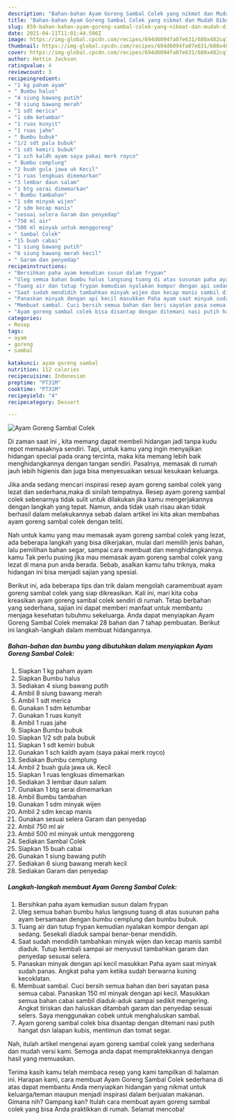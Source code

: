 ```yaml
---
description: "Bahan-bahan Ayam Goreng Sambal Colek yang nikmat dan Mudah Dibuat"
title: "Bahan-bahan Ayam Goreng Sambal Colek yang nikmat dan Mudah Dibuat"
slug: 859-bahan-bahan-ayam-goreng-sambal-colek-yang-nikmat-dan-mudah-dibuat
date: 2021-04-11T11:01:44.596Z
image: https://img-global.cpcdn.com/recipes/694d6094fa07e631/680x482cq70/ayam-goreng-sambal-colek-foto-resep-utama.jpg
thumbnail: https://img-global.cpcdn.com/recipes/694d6094fa07e631/680x482cq70/ayam-goreng-sambal-colek-foto-resep-utama.jpg
cover: https://img-global.cpcdn.com/recipes/694d6094fa07e631/680x482cq70/ayam-goreng-sambal-colek-foto-resep-utama.jpg
author: Hettie Jackson
ratingvalue: 4
reviewcount: 3
recipeingredient:
- "1 kg paham ayam"
- " Bumbu halus"
- "4 siung bawang putih"
- "8 siung bawang merah"
- "1 sdt merica"
- "1 sdm ketumbar"
- "1 ruas kunyit"
- "1 ruas jahe"
- " Bumbu bubuk"
- "1/2 sdt pala bubuk"
- "1 sdt kemiri bubuk"
- "1 sch kaldh ayam saya pakai merk royco"
- " Bumbu cemplung"
- "2 buah gula jawa uk Kecil"
- "1 ruas lengkuas dimemarkan"
- "3 lembar daun salam"
- "1 btg serai dimemarkan"
- " Bumbu tambahan"
- "1 sdm minyak wijen"
- "2 sdm kecap manis"
- "sesuai selera Garam dan penyedap"
- "750 ml air"
- "500 ml minyak untuk menggoreng"
- " Sambal Colek"
- "15 buah cabai"
- "1 siung bawang putih"
- "6 siung bawang merah kecil"
- " Garam dan penyedap"
recipeinstructions:
- "Bersihkan paha ayam kemudian susun dalam frypan"
- "Uleg semua bahan bumbu halus langsung tuang di atas susunan paha ayam bersamaan dengan bumbu cemplung dan bumbu bubuk."
- "Tuang air dan tutup frypan kemudian nyalakan kompor dengan api sedang. Sesekali diaduk sampai benar-benar mendidih."
- "Saat sudah mendidih tambahkan minyak wijen dan kecap manis sambil diaduk. Tutup kembali sampai air menyusut tambahkan garam dan penyedap sesusai selera."
- "Panaskan minyak dengan api kecil masukkan Paha ayam saat minyak sudah panas. Angkat paha yam ketika sudah berwarna kuning kecoklatan."
- "Membuat sambal. Cuci bersih semua bahan dan beri sayatan pasa semua cabai. Panaskan 150 ml minyak dengan api kecil. Masukkan semua bahan cabai sambil diaduk-aduk sampai sedikit mengering. Angkat tiriskan dan haluskan ditambah garam dan penyedap sesuai selers. Saya menggunakan cobek untuk menghaluskan sambal."
- "Ayam goreng sambal colek bisa disantap dengan ditemani nasi putih hangat dsn lalapan kubis, mentimun dan tomat segar."
categories:
- Resep
tags:
- ayam
- goreng
- sambal

katakunci: ayam goreng sambal 
nutrition: 112 calories
recipecuisine: Indonesian
preptime: "PT31M"
cooktime: "PT31M"
recipeyield: "4"
recipecategory: Dessert

---
```



![Ayam Goreng Sambal Colek](https://img-global.cpcdn.com/recipes/694d6094fa07e631/680x482cq70/ayam-goreng-sambal-colek-foto-resep-utama.jpg)

Di zaman  saat ini , kita memang dapat membeli hidangan jadi tanpa kudu repot memasaknya sendiri. Tapi, untuk kamu yang ingin menyajikan hidangan special pada orang tercinta, maka kita memang lebih baik menghidangkannya dengan tangan sendiri. Pasalnya, memasak di rumah jauh lebih higienis dan juga bisa menyesuaikan sesuai kesukaan keluarga.

Jika anda sedang mencari inspirasi resep ayam goreng sambal colek yang lezat dan sederhana,maka di sinilah tempatnya. Resep ayam goreng sambal colek  sebenarnya tidak sulit untuk dilakukan jika kamu mengerjakannya dengan langkah yang tepat. Namun, anda tidak usah risau akan tidak berhasil dalam melakukannya 
sebab dalam artikel ini kita akan membahas ayam goreng sambal colek dengan teliti.  



Nah untuk kamu yang mau memasak ayam goreng sambal colek yang lezat, ada beberapa langkah yang bisa dikerjakan, mulai dari memilih jenis bahan, lalu pemilihan bahan segar, sampai cara membuat dan menghidangkannya. kamu Tak perlu pusing jika mau memasak ayam goreng sambal colek yang lezat di mana pun anda berada. Sebab, asalkan kamu  tahu triknya, maka hidangan ini bisa menjadi sajian yang spesial.

Berikut ini, ada beberapa tips dan trik dalam mengolah caramembuat ayam goreng sambal colek yang siap dikreasikan. Kali ini, mari kita coba kreasikan ayam goreng sambal colek sendiri di rumah. Tetap berbahan yang sederhana, sajian ini dapat memberi manfaat untuk membantu menjaga kesehatan tubuhmu sekeluarga. Anda dapat menyiapkan Ayam Goreng Sambal Colek memakai 28 bahan dan 7 tahap pembuatan. Berikut ini langkah-langkah dalam membuat hidangannya.

<!--inarticleads1-->

##### Bahan-bahan dan bumbu yang dibutuhkan dalam menyiapkan Ayam Goreng Sambal Colek:

1. Siapkan 1 kg paham ayam
1. Siapkan  Bumbu halus
1. Sediakan 4 siung bawang putih
1. Ambil 8 siung bawang merah
1. Ambil 1 sdt merica
1. Gunakan 1 sdm ketumbar
1. Gunakan 1 ruas kunyit
1. Ambil 1 ruas jahe
1. Siapkan  Bumbu bubuk
1. Siapkan 1/2 sdt pala bubuk
1. Siapkan 1 sdt kemiri bubuk
1. Gunakan 1 sch kaldh ayam (saya pakai merk royco)
1. Sediakan  Bumbu cemplung
1. Ambil 2 buah gula jawa uk. Kecil
1. Siapkan 1 ruas lengkuas dimemarkan
1. Sediakan 3 lembar daun salam
1. Gunakan 1 btg serai dimemarkan
1. Ambil  Bumbu tambahan
1. Gunakan 1 sdm minyak wijen
1. Ambil 2 sdm kecap manis
1. Gunakan sesuai selera Garam dan penyedap
1. Ambil 750 ml air
1. Ambil 500 ml minyak untuk menggoreng
1. Sediakan  Sambal Colek
1. Siapkan 15 buah cabai
1. Gunakan 1 siung bawang putih
1. Sediakan 6 siung bawang merah kecil
1. Sediakan  Garam dan penyedap




<!--inarticleads2-->

##### Langkah-langkah membuat Ayam Goreng Sambal Colek:

1. Bersihkan paha ayam kemudian susun dalam frypan
1. Uleg semua bahan bumbu halus langsung tuang di atas susunan paha ayam bersamaan dengan bumbu cemplung dan bumbu bubuk.
1. Tuang air dan tutup frypan kemudian nyalakan kompor dengan api sedang. Sesekali diaduk sampai benar-benar mendidih.
1. Saat sudah mendidih tambahkan minyak wijen dan kecap manis sambil diaduk. Tutup kembali sampai air menyusut tambahkan garam dan penyedap sesusai selera.
1. Panaskan minyak dengan api kecil masukkan Paha ayam saat minyak sudah panas. Angkat paha yam ketika sudah berwarna kuning kecoklatan.
1. Membuat sambal. Cuci bersih semua bahan dan beri sayatan pasa semua cabai. Panaskan 150 ml minyak dengan api kecil. Masukkan semua bahan cabai sambil diaduk-aduk sampai sedikit mengering. Angkat tiriskan dan haluskan ditambah garam dan penyedap sesuai selers. Saya menggunakan cobek untuk menghaluskan sambal.
1. Ayam goreng sambal colek bisa disantap dengan ditemani nasi putih hangat dsn lalapan kubis, mentimun dan tomat segar.




Nah, itulah artikel mengenai  ayam goreng sambal colek  yang sederhana dan mudah versi kami. Semoga anda dapat mempraktekkannya dengan hasil yang memuaskan. 

Terima kasih kamu telah membaca resep yang kami tampilkan di halaman ini. Harapan kami, cara membuat  Ayam Goreng Sambal Colek sederhana di atas dapat membantu Anda menyiapkan hidangan yang nikmat untuk keluarga/teman maupun menjadi inspirasi dalam berjualan makanan. Gimana nih? Gampang kan? Itulah cara membuat ayam goreng sambal colek yang bisa Anda praktikkan di rumah. Selamat mencoba!

